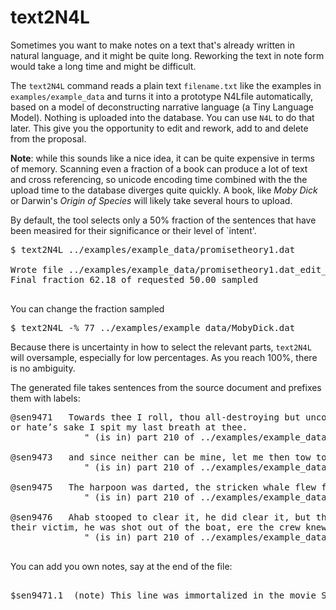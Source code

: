 
# text2N4L

Sometimes you want to make notes on a text that's already written in natural language,
and it might be quite long. Reworking the text in note form would take a long time and might
be difficult.

The `text2N4L` command reads a plain text `filename.txt` like the examples in `examples/example_data`
and turns it into a prototype N4Lfile automatically, based on a model of deconstructing narrative
language (a Tiny Language Model). Nothing is uploaded into the database. You can use `N4L` to do that
later. This give you the opportunity to edit and rework, add to and delete from the proposal.

**Note**: while this sounds like a nice idea, it can be quite expensive in terms of memory. Scanning
even a fraction of a book can produce a lot of text and cross referencing, so unicode encoding time combined
with the the upload time to the database diverges quite quickly. A book, like *Moby Dick* or Darwin's *Origin of Species*
will likely take several hours to upload.

By default, the tool selects only a 50% fraction of the sentences that have been measired for their
significance or their level of `intent'. 
<pre>
$ text2N4L ../examples/example_data/promisetheory1.dat 

Wrote file ../examples/example_data/promisetheory1.dat_edit_me.n4l
Final fraction 62.18 of requested 50.00 sampled

</pre>
You can change the fraction sampled
<pre>
$ text2N4L -% 77 ../examples/example_data/MobyDick.dat 
</pre>
Because there is uncertainty in how to select the relevant parts,
`text2N4L` will oversample, especially for low percentages. As you reach
100%, there is no ambiguity.

The generated file takes sentences from the source document and prefixes them with labels:
<pre>
@sen9471   Towards thee I roll, thou all-destroying but unconquering whale, to the last I grapple with thee, from hell’s heart I stab at thee, f
or hate’s sake I spit my last breath at thee.
              " (is in) part 210 of ../examples/example_data/MobyDick.dat

@sen9473   and since neither can be mine, let me then tow to pieces, while still chasing thee, though tied to thee, thou damned whale!
              " (is in) part 210 of ../examples/example_data/MobyDick.dat

@sen9475   The harpoon was darted, the stricken whale flew forward, with igniting velocity the line ran through the grooves, ran foul.
              " (is in) part 210 of ../examples/example_data/MobyDick.dat

@sen9476   Ahab stooped to clear it, he did clear it, but the flying turn caught him round the neck, and voicelessly as Turkish mutes bowstring 
their victim, he was shot out of the boat, ere the crew knew he was gone.
              " (is in) part 210 of ../examples/example_data/MobyDick.dat

</pre>
You can add you own notes, say at the end of the file:

<pre>

$sen9471.1  (note) This line was immortalized in the movie Star Trek: Wrath of Khan by Khan himself.

</pre> 